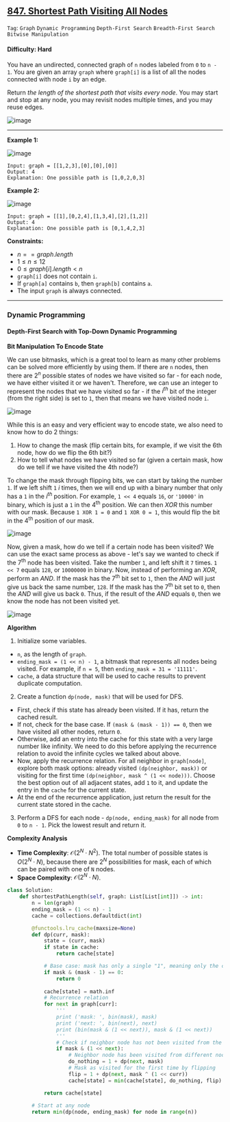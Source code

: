 ## [847. Shortest Path Visiting All Nodes](https://leetcode.com/problems/shortest-path-visiting-all-nodes)

```Tag```: ```Graph``` ```Dynamic Programming``` ```Depth-First Search``` ```Breadth-First Search``` ```Bitwise Manipulation```

#### Difficulty: Hard

You have an undirected, connected graph of ```n``` nodes labeled from ```0``` to ```n - 1```. You are given an array ```graph``` where ```graph[i]``` is a list of all the nodes connected with node ```i``` by an edge.

Return _the length of the shortest path that visits every node_. You may start and stop at any node, you may revisit nodes multiple times, and you may reuse edges.

![image](https://github.com/quananhle/Python/assets/35042430/e039d5f7-6d4f-4d03-b499-5196bf1bf1b7)

---

__Example 1:__

![image](https://assets.leetcode.com/uploads/2021/05/12/shortest1-graph.jpg)
```
Input: graph = [[1,2,3],[0],[0],[0]]
Output: 4
Explanation: One possible path is [1,0,2,0,3]
```

__Example 2:__

![image](https://assets.leetcode.com/uploads/2021/05/12/shortest2-graph.jpg)
```
Input: graph = [[1],[0,2,4],[1,3,4],[2],[1,2]]
Output: 4
Explanation: One possible path is [0,1,4,2,3]
```

__Constraints:__

- $n == graph.length$
- $1 \le n \le 12$
- $0 \le graph[i].length \lt n$
- ```graph[i]``` does not contain ```i```.
- If ```graph[a]``` contains ```b```, then ```graph[b]``` contains ```a```.
- The input ```graph``` is always connected.

---

### Dynamic Programming

#### Depth-First Search with Top-Down Dynamic Programming

__Bit Manipulation To Encode State__

We can use bitmasks, which is a great tool to learn as many other problems can be solved more efficiently by using them. If there are ```n``` nodes, then there are $2^n$ possible states of nodes we have visited so far - for each node, we have either visited it or we haven't. Therefore, we can use an integer to represent the nodes that we have visited so far - if the $i^{th}$ bit of the integer (from the right side) is set to ```1```, then that means we have visited node ```i```.

![image](https://leetcode.com/problems/shortest-path-visiting-all-nodes/Figures/847/847_1.png)

While this is an easy and very efficient way to encode state, we also need to know how to do 2 things:

1. How to change the mask (flip certain bits, for example, if we visit the 6th node, how do we flip the 6th bit?)
2. How to tell what nodes we have visited so far (given a certain mask, how do we tell if we have visited the 4th node?)

To change the mask through flipping bits, we can start by taking the number ```1```. If we left shift ```1``` $i$ times, then we will end up with a binary number that only has a ```1``` in the $i^{th}$ position. For example, ```1 << 4``` equals ```16```, or ```'10000'``` in binary, which is just a ```1``` in the 4<sup>th</sup> position. We can then $XOR$ this number with our mask. Because ```1 XOR 1 = 0``` and ```1 XOR 0 = 1```, this would flip the bit in the 4<sup>th</sup> position of our mask.

![image](https://leetcode.com/problems/shortest-path-visiting-all-nodes/Figures/847/847_2.png)

Now, given a mask, how do we tell if a certain node has been visited? We can use the exact same process as above - let's say we wanted to check if the 7<sup>th</sup> node has been visited. Take the number ```1```, and left shift it ```7``` times. ```1 << 7``` equals ```128```, or ```10000000``` in binary. Now, instead of performing an $XOR$, perform an $AND$. If the mask has the 7<sup>th</sup> bit set to ```1```, then the $AND$ will just give us back the same number, ```128```. If the mask has the 7<sup>th</sup> bit set to ```0```, then the $AND$ will give us back ```0```. Thus, if the result of the $AND$ equals ```0```, then we know the node has not been visited yet.

![image](https://leetcode.com/problems/shortest-path-visiting-all-nodes/Figures/847/847_3.png)

__Algorithm__

1. Initialize some variables.

- ```n```, as the length of ```graph```.
- ```ending_mask = (1 << n) - 1```, a bitmask that represents all nodes being visited. For example, if ```n = 5```, then ```ending_mask = 31 = '11111'```.
- ```cache```, a data structure that will be used to cache results to prevent duplicate computation.

2. Create a function ```dp(node, mask)``` that will be used for DFS.

- First, check if this state has already been visited. If it has, return the cached result.
- If not, check for the base case. If ```(mask & (mask - 1)) == 0```, then we have visited all other nodes, return ```0```.
- Otherwise, add an entry into the cache for this state with a very large number like infinity. We need to do this before applying the recurrence relation to avoid the infinite cycles we talked about above.
- Now, apply the recurrence relation. For all neighbor in ```graph[node]```, explore both mask options: already visited ```(dp(neighbor, mask))``` or visiting for the first time ```(dp(neighbor, mask ^ (1 << node)))```. Choose the best option out of all adjacent states, add ```1``` to it, and update the entry in the ```cache``` for the current state.
- At the end of the recurrence application, just return the result for the current state stored in the cache.

3. Perform a DFS for each node - ```dp(node, ending_mask)``` for all node from ```0``` to ```n - 1```. Pick the lowest result and return it.

__Complexity Analysis__

- __Time Complexity__: $\mathcal{O}(2^{N} \cdot N^{2})$. The total number of possible states is $O(2^{N} \cdot N)$, because there are $2^{N}$ possibilities for mask, each of which can be paired with one of ```N``` nodes.
- __Space Complexity__: $\mathcal{O}(2^{N} \cdot N)$.

```Python
class Solution:
    def shortestPathLength(self, graph: List[List[int]]) -> int:
        n = len(graph)
        ending_mask = (1 << n) - 1
        cache = collections.defaultdict(int)

        @functools.lru_cache(maxsize=None)
        def dp(curr, mask):
            state = (curr, mask)
            if state in cache:
                return cache[state]

            # Base case: mask has only a single "1", meaning only the current node has been visited
            if mask & (mask - 1) == 0:
                return 0
            
            cache[state] = math.inf
            # Recurrence relation
            for next in graph[curr]:
                '''
                print ('mask: ', bin(mask), mask)
                print ('next: ', bin(next), next)
                print (bin(mask & (1 << next)), mask & (1 << next))
                '''
                # Check if neighbor node has not been visited from the current node
                if mask & (1 << next):
                    # Neighbor node has been visited from different node, do nothing in mask
                    do_nothing = 1 + dp(next, mask)
                    # Mask as visited for the first time by flipping
                    flip = 1 + dp(next, mask ^ (1 << curr))
                    cache[state] = min(cache[state], do_nothing, flip)

            return cache[state]
        
        # Start at any node
        return min(dp(node, ending_mask) for node in range(n))
```
